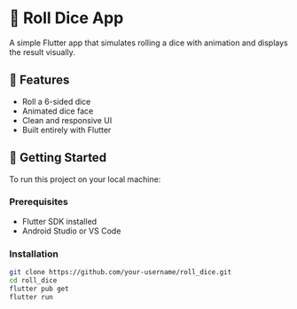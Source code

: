 # 🎲 Roll Dice App

A simple Flutter app that simulates rolling a dice with animation and displays the result visually.

## 📱 Features

- Roll a 6-sided dice
- Animated dice face
- Clean and responsive UI
- Built entirely with Flutter

## 🚀 Getting Started

To run this project on your local machine:

### Prerequisites

- Flutter SDK installed
- Android Studio or VS Code

### Installation

```bash
git clone https://github.com/your-username/roll_dice.git
cd roll_dice
flutter pub get
flutter run

